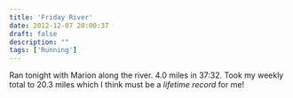 ```yaml
---
title: 'Friday River'
date: 2012-12-07 20:00:37
draft: false
description: ""
tags: ['Running']
---
```


Ran tonight with Marion along the river. 4.0 miles in 37:32. Took my weekly total to 20.3 miles which I think must be a _lifetime record_ for me!